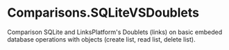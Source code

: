 # Comparisons.SQLiteVSDoublets
Comparison SQLite and LinksPlatform's Doublets (links) on basic embeded database operations with objects (create list, read list, delete list).

